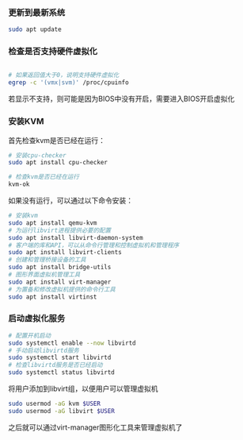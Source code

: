 

### 更新到最新系统

```bash
sudo apt update
```

### 检查是否支持硬件虚拟化

```bash

# 如果返回值大于0，说明支持硬件虚拟化
egrep -c '(vmx|svm)' /proc/cpuinfo

```

若显示不支持，则可能是因为BIOS中没有开启，需要进入BIOS开启虚拟化

### 安装KVM

首先检查kvm是否已经在运行：

```bash
# 安装cpu-checker
sudo apt install cpu-checker

# 检查kvm是否已经在运行
kvm-ok
```

如果没有运行，可以通过以下命令安装：

```bash
# 安装kvm
sudo apt install qemu-kvm
# 为运行libvirt进程提供必要的配置
sudo apt install libvirt-daemon-system
# 客户端的库和API，可以从命令行管理和控制虚拟机和管理程序
sudo apt install libvirt-clients 
# 创建和管理桥接设备的工具
sudo apt install bridge-utils
# 图形界面虚拟机管理工具
sudo apt install virt-manager 
# 为置备和修改虚拟机提供的命令行工具
sudo apt install virtinst
```

### 启动虚拟化服务

```bash
# 配置开机启动
sudo systemctl enable --now libvirtd
# 手动启动libvirtd服务
sudo systemctl start libvirtd
# 检查libvirtd服务是否已经启动
sudo systemctl status libvirtd
```

将用户添加到libvirt组，以便用户可以管理虚拟机

```bash
sudo usermod -aG kvm $USER
sudo usermod -aG libvirt $USER
```

之后就可以通过virt-manager图形化工具来管理虚拟机了
